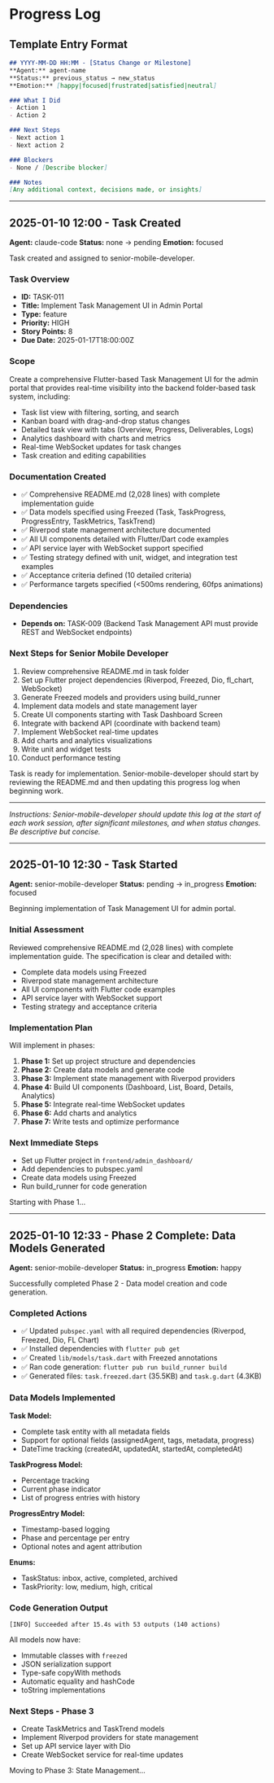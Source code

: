 # Progress Log

## Template Entry Format
```markdown
## YYYY-MM-DD HH:MM - [Status Change or Milestone]
**Agent:** agent-name
**Status:** previous_status → new_status
**Emotion:** [happy|focused|frustrated|satisfied|neutral]

### What I Did
- Action 1
- Action 2

### Next Steps
- Next action 1
- Next action 2

### Blockers
- None / [Describe blocker]

### Notes
[Any additional context, decisions made, or insights]
```

---

## 2025-01-10 12:00 - Task Created
**Agent:** claude-code
**Status:** none → pending
**Emotion:** focused

Task created and assigned to senior-mobile-developer.

### Task Overview
- **ID:** TASK-011
- **Title:** Implement Task Management UI in Admin Portal
- **Type:** feature
- **Priority:** HIGH
- **Story Points:** 8
- **Due Date:** 2025-01-17T18:00:00Z

### Scope
Create a comprehensive Flutter-based Task Management UI for the admin portal that provides real-time visibility into the backend folder-based task system, including:
- Task list view with filtering, sorting, and search
- Kanban board with drag-and-drop status changes
- Detailed task view with tabs (Overview, Progress, Deliverables, Logs)
- Analytics dashboard with charts and metrics
- Real-time WebSocket updates for task changes
- Task creation and editing capabilities

### Documentation Created
- ✅ Comprehensive README.md (2,028 lines) with complete implementation guide
- ✅ Data models specified using Freezed (Task, TaskProgress, ProgressEntry, TaskMetrics, TaskTrend)
- ✅ Riverpod state management architecture documented
- ✅ All UI components detailed with Flutter/Dart code examples
- ✅ API service layer with WebSocket support specified
- ✅ Testing strategy defined with unit, widget, and integration test examples
- ✅ Acceptance criteria defined (10 detailed criteria)
- ✅ Performance targets specified (<500ms rendering, 60fps animations)

### Dependencies
- **Depends on:** TASK-009 (Backend Task Management API must provide REST and WebSocket endpoints)

### Next Steps for Senior Mobile Developer
1. Review comprehensive README.md in task folder
2. Set up Flutter project dependencies (Riverpod, Freezed, Dio, fl_chart, WebSocket)
3. Generate Freezed models and providers using build_runner
4. Implement data models and state management layer
5. Create UI components starting with Task Dashboard Screen
6. Integrate with backend API (coordinate with backend team)
7. Implement WebSocket real-time updates
8. Add charts and analytics visualizations
9. Write unit and widget tests
10. Conduct performance testing

Task is ready for implementation. Senior-mobile-developer should start by reviewing the README.md and then updating this progress log when beginning work.

---

*Instructions: Senior-mobile-developer should update this log at the start of each work session, after significant milestones, and when status changes. Be descriptive but concise.*

---

## 2025-01-10 12:30 - Task Started
**Agent:** senior-mobile-developer
**Status:** pending → in_progress
**Emotion:** focused

Beginning implementation of Task Management UI for admin portal.

### Initial Assessment
Reviewed comprehensive README.md (2,028 lines) with complete implementation guide. The specification is clear and detailed with:
- Complete data models using Freezed
- Riverpod state management architecture
- All UI components with Flutter code examples
- API service layer with WebSocket support
- Testing strategy and acceptance criteria

### Implementation Plan
Will implement in phases:
1. **Phase 1:** Set up project structure and dependencies
2. **Phase 2:** Create data models and generate code
3. **Phase 3:** Implement state management with Riverpod providers
4. **Phase 4:** Build UI components (Dashboard, List, Board, Details, Analytics)
5. **Phase 5:** Integrate real-time WebSocket updates
6. **Phase 6:** Add charts and analytics
7. **Phase 7:** Write tests and optimize performance

### Next Immediate Steps
- Set up Flutter project in `frontend/admin_dashboard/`
- Add dependencies to pubspec.yaml
- Create data models using Freezed
- Run build_runner for code generation

Starting with Phase 1...


---

## 2025-01-10 12:33 - Phase 2 Complete: Data Models Generated
**Agent:** senior-mobile-developer
**Status:** in_progress
**Emotion:** happy

Successfully completed Phase 2 - Data model creation and code generation.

### Completed Actions
- ✅ Updated `pubspec.yaml` with all required dependencies (Riverpod, Freezed, Dio, FL Chart)
- ✅ Installed dependencies with `flutter pub get`
- ✅ Created `lib/models/task.dart` with Freezed annotations
- ✅ Ran code generation: `flutter pub run build_runner build`
- ✅ Generated files: `task.freezed.dart` (35.5KB) and `task.g.dart` (4.3KB)

### Data Models Implemented
**Task Model:**
- Complete task entity with all metadata fields
- Support for optional fields (assignedAgent, tags, metadata, progress)
- DateTime tracking (createdAt, updatedAt, startedAt, completedAt)

**TaskProgress Model:**
- Percentage tracking
- Current phase indicator
- List of progress entries with history

**ProgressEntry Model:**
- Timestamp-based logging
- Phase and percentage per entry
- Optional notes and agent attribution

**Enums:**
- TaskStatus: inbox, active, completed, archived
- TaskPriority: low, medium, high, critical

### Code Generation Output
```
[INFO] Succeeded after 15.4s with 53 outputs (140 actions)
```

All models now have:
- Immutable classes with `freezed`
- JSON serialization support
- Type-safe copyWith methods
- Automatic equality and hashCode
- toString implementations

### Next Steps - Phase 3
- Create TaskMetrics and TaskTrend models
- Implement Riverpod providers for state management
- Set up API service layer with Dio
- Create WebSocket service for real-time updates

Moving to Phase 3: State Management...

